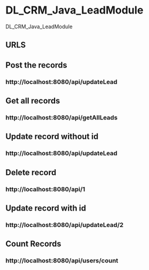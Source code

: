 # DL_CRM_Java_LeadModule
DL_CRM_Java_LeadModule

## URLS
## Post the records
### http://localhost:8080/api/updateLead

## Get all records
### http://localhost:8080/api/getAllLeads

## Update record without id
### http://localhost:8080/api/updateLead

## Delete record
### http://localhost:8080/api/1

## Update record with id
### http://localhost:8080/api/updateLead/2

## Count Records
### http://localhost:8080/api/users/count
